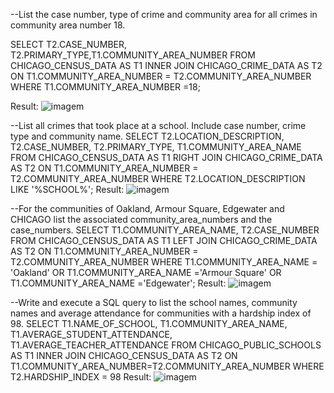 --List the case number, type of crime and community area for all crimes in community area number 18.

SELECT T2.CASE_NUMBER, T2.PRIMARY_TYPE,T1.COMMUNITY_AREA_NUMBER
FROM CHICAGO_CENSUS_DATA AS T1
INNER JOIN CHICAGO_CRIME_DATA AS T2 ON T1.COMMUNITY_AREA_NUMBER = T2.COMMUNITY_AREA_NUMBER
WHERE T1.COMMUNITY_AREA_NUMBER =18;

Result:
![imagem](https://github.com/romulopires08/SQL_queries/assets/105392322/87fbf430-d729-4333-8e15-b05bffdb8075)

--List all crimes that took place at a school. Include case number, crime type and community name.
SELECT T2.LOCATION_DESCRIPTION, T2.CASE_NUMBER, T2.PRIMARY_TYPE, T1.COMMUNITY_AREA_NAME 
FROM CHICAGO_CENSUS_DATA AS T1
RIGHT JOIN CHICAGO_CRIME_DATA AS T2 ON T1.COMMUNITY_AREA_NUMBER = T2.COMMUNITY_AREA_NUMBER
WHERE T2.LOCATION_DESCRIPTION LIKE '%SCHOOL%';
Result:
![imagem](https://github.com/romulopires08/SQL_queries/assets/105392322/3350ca06-fb80-44c6-83aa-7d0ba77df982)

--For the communities of Oakland, Armour Square, Edgewater and CHICAGO list the associated community_area_numbers and the case_numbers.
SELECT T1.COMMUNITY_AREA_NAME, T2.CASE_NUMBER
FROM CHICAGO_CENSUS_DATA AS T1
LEFT JOIN CHICAGO_CRIME_DATA AS T2 ON T1.COMMUNITY_AREA_NUMBER = T2.COMMUNITY_AREA_NUMBER
WHERE T1.COMMUNITY_AREA_NAME = 'Oakland' OR T1.COMMUNITY_AREA_NAME ='Armour Square' OR T1.COMMUNITY_AREA_NAME ='Edgewater';
Result:
![imagem](https://github.com/romulopires08/SQL_queries/assets/105392322/54700707-523c-4322-a2ca-f5fba1933b39)

--Write and execute a SQL query to list the school names, community names and average attendance for communities with a hardship index of 98.
SELECT T1.NAME_OF_SCHOOL, T1.COMMUNITY_AREA_NAME, T1.AVERAGE_STUDENT_ATTENDANCE, T1.AVERAGE_TEACHER_ATTENDANCE
FROM CHICAGO_PUBLIC_SCHOOLS AS T1
INNER JOIN CHICAGO_CENSUS_DATA AS T2 ON T1.COMMUNITY_AREA_NUMBER=T2.COMMUNITY_AREA_NUMBER
WHERE T2.HARDSHIP_INDEX = 98
Result:
![imagem](https://github.com/romulopires08/SQL_queries/assets/105392322/c850f4c3-2c90-4700-973d-9a79015675aa)



